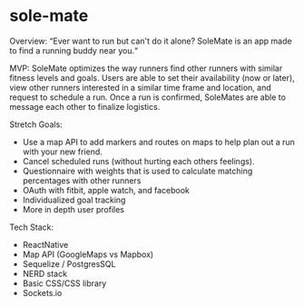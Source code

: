 # sole-mate

Overview:
“Ever want to run but can't do it alone? SoleMate is an app made to find a running buddy near you.“

MVP:
SoleMate optimizes the way runners find other runners with similar fitness levels and goals. Users are able to set their availability (now or later), view other runners interested in a similar time frame and location, and request to schedule a run. Once a run is confirmed, SoleMates are able to message each other to finalize logistics.

Stretch Goals:

- Use a map API to add markers and routes on maps to help plan out a run with your new friend.
- Cancel scheduled runs (without hurting each others feelings).
- Questionnaire with weights that is used to calculate matching percentages with other runners
- OAuth with fitbit, apple watch, and facebook
- Individualized goal tracking
- More in depth user profiles

Tech Stack:

- ReactNative
- Map API (GoogleMaps vs Mapbox)
- Sequelize / PostgresSQL
- NERD stack
- Basic CSS/CSS library
- Sockets.io
